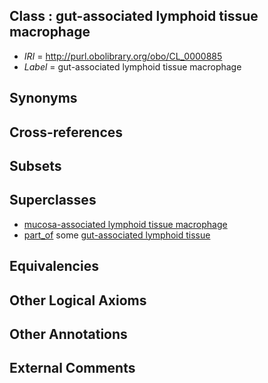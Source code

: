 
## Class : gut-associated lymphoid tissue macrophage

 * *IRI* = http://purl.obolibrary.org/obo/CL_0000885
 * *Label* = gut-associated lymphoid tissue macrophage

## Synonyms


## Cross-references


## Subsets


## Superclasses

 * [mucosa-associated lymphoid tissue macrophage](../../CL/84/CL_0000884.md)
 * [part_of](../../BFO/50/BFO_0000050.md) some [gut-associated lymphoid tissue](../../UBERON/62/UBERON_0001962.md)

## Equivalencies


## Other Logical Axioms


## Other Annotations


## External Comments

